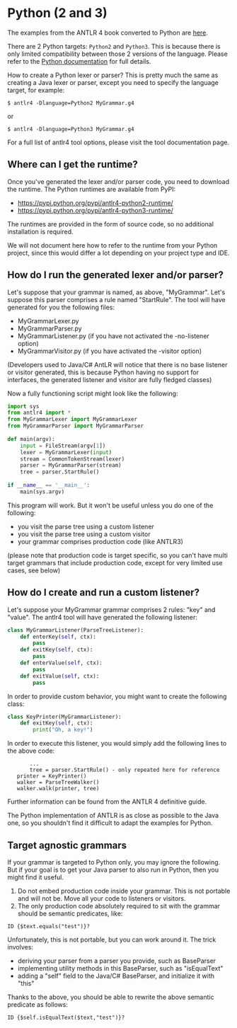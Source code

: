 # Python (2 and 3)

The examples from the ANTLR 4 book converted to Python are [here](https://github.com/jszheng/py3antlr4book).

There are 2 Python targets: `Python2` and `Python3`. This is because there is only limited compatibility between those 2 versions of the language. Please refer to the [Python documentation](https://wiki.python.org/moin/Python2orPython3) for full details.

How to create a Python lexer or parser?
This is pretty much the same as creating a Java lexer or parser, except you need to specify the language target, for example:

```
$ antlr4 -Dlanguage=Python2 MyGrammar.g4
```

or

```
$ antlr4 -Dlanguage=Python3 MyGrammar.g4
```

For a full list of antlr4 tool options, please visit the tool documentation page.

## Where can I get the runtime?

Once you've generated the lexer and/or parser code, you need to download the runtime. The Python runtimes are available from PyPI:

* https://pypi.python.org/pypi/antlr4-python2-runtime/
* https://pypi.python.org/pypi/antlr4-python3-runtime/

The runtimes are provided in the form of source code, so no additional installation is required.

We will not document here how to refer to the runtime from your Python project, since this would differ a lot depending on your project type and IDE. 

## How do I run the generated lexer and/or parser?

Let's suppose that your grammar is named, as above, "MyGrammar". Let's suppose this parser comprises a rule named "StartRule". The tool will have generated for you the following files:

* MyGrammarLexer.py
* MyGrammarParser.py
* MyGrammarListener.py (if you have not activated the -no-listener option)
* MyGrammarVisitor.py (if you have activated the -visitor option)

(Developers used to Java/C# AntLR will notice that there is no base listener or visitor generated, this is because Python having no support for interfaces, the generated listener and visitor are fully fledged classes)

Now a fully functioning script might look like the following:
 
```python
import sys
from antlr4 import *
from MyGrammarLexer import MyGrammarLexer
from MyGrammarParser import MyGrammarParser
 
def main(argv):
    input = FileStream(argv[1])
    lexer = MyGrammarLexer(input)
    stream = CommonTokenStream(lexer)
    parser = MyGrammarParser(stream)
    tree = parser.StartRule()
 
if __name__ == '__main__':
    main(sys.argv)
```

This program will work. But it won't be useful unless you do one of the following:

* you visit the parse tree using a custom listener
* you visit the parse tree using a custom visitor
* your grammar comprises production code (like ANTLR3)

(please note that production code is target specific, so you can't have multi target grammars that include production code, except for very limited use cases, see below)
 
## How do I create and run a custom listener?

Let's suppose your MyGrammar grammar comprises 2 rules: "key" and "value". The antlr4 tool will have generated the following listener: 

```python
class MyGrammarListener(ParseTreeListener):
    def enterKey(self, ctx):
        pass
    def exitKey(self, ctx):
        pass
    def enterValue(self, ctx):
        pass
    def exitValue(self, ctx):
        pass
```
 
In order to provide custom behavior, you might want to create the following class:
  
```python
class KeyPrinter(MyGrammarListener):     
    def exitKey(self, ctx):         
        print("Oh, a key!") 
```
 
In order to execute this listener, you would simply add the following lines to the above code:
 
```
       ...
       tree = parser.StartRule() - only repeated here for reference
   printer = KeyPrinter()
   walker = ParseTreeWalker()
   walker.walk(printer, tree)
```
 
Further information can be found from the ANTLR 4 definitive guide.

The Python implementation of ANTLR is as close as possible to the Java one, so you shouldn't find it difficult to adapt the examples for Python.

## Target agnostic grammars

If your grammar is targeted to Python only, you may ignore the following. But if your goal is to get your Java parser to also run in Python, then you might find it useful.

1. Do not embed production code inside your grammar. This is not portable and will not be. Move all your code to listeners or visitors.
1. The only production code absolutely required to sit with the grammar should be semantic predicates, like:
```
ID {$text.equals("test")}?
```

Unfortunately, this is not portable, but you can work around it. The trick involves:

* deriving your parser from a parser you provide, such as BaseParser
* implementing utility methods in this BaseParser, such as "isEqualText"
* adding a "self" field to the Java/C# BaseParser, and initialize it with "this"

Thanks to the above, you should be able to rewrite the above semantic predicate as follows:

```
ID {$self.isEqualText($text,"test")}?
```
